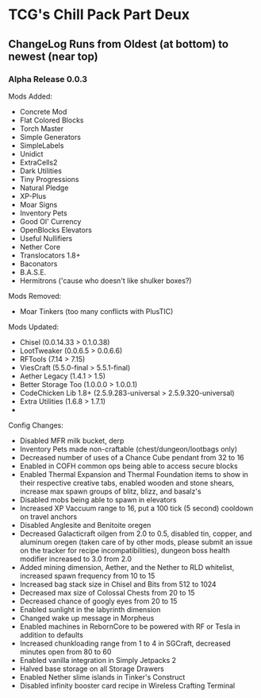 # TCG's Chill Pack Part Deux  
## ChangeLog Runs from Oldest (at bottom) to newest (near top)  

### Alpha Release 0.0.3
Mods Added:  
- Concrete Mod  
- Flat Colored Blocks  
- Torch Master  
- Simple Generators  
- SimpleLabels  
- Unidict  
- ExtraCells2  
- Dark Utilities  
- Tiny Progressions  
- Natural Pledge  
- XP-Plus  
- Moar Signs  
- Inventory Pets  
- Good Ol' Currency  
- OpenBlocks Elevators  
- Useful Nullifiers  
- Nether Core  
- Translocators 1.8+  
- Baconators  
- B.A.S.E.  
- Hermitrons ('cause who doesn't like shulker boxes?)

Mods Removed:  
- Moar Tinkers (too many conflicts with PlusTIC)   

Mods Updated:  
- Chisel (0.0.14.33 > 0.1.0.38)  
- LootTweaker (0.0.6.5 > 0.0.6.6)  
- RFTools (7.14 > 7.15)  
- ViesCraft (5.5.0-final > 5.5.1-final)  
- Aether Legacy (1.4.1 > 1.5)  
- Better Storage Too (1.0.0.0 > 1.0.0.1)  
- CodeChicken Lib 1.8+ (2.5.9.283-universal > 2.5.9.320-universal)  
- Extra Utilities (1.6.8 > 1.7.1)  
- 

Config Changes:  
- Disabled MFR milk bucket, derp  
- Inventory Pets made non-craftable (chest/dungeon/lootbags only)  
- Decreased number of uses of a Chance Cube pendant from 32 to 16  
- Enabled in COFH common ops being able to access secure blocks  
- Enabled Thermal Expansion and Thermal Foundation items to show in their respective creative tabs, enabled wooden and stone shears, increase max spawn groups of blitz, blizz, and basalz's  
- Disabled mobs being able to spawn in elevators  
- Increased XP Vaccuum range to 16, put a 100 tick (5 second) cooldown on travel anchors  
- Disabled Anglesite and Benitoite oregen  
- Decreased Galacticraft oilgen from 2.0 to 0.5, disabled tin, copper, and aluminum oregen (taken care of by other mods, please submit an issue on the tracker for recipe incompatibilities), dungeon boss health modifier increased to 3.0 from 2.0  
- Added mining dimension, Aether, and the Nether to RLD whitelist, increased spawn frequency from 10 to 15  
- Increased bag stack size in Chisel and Bits from 512 to 1024  
- Decreased max size of Colossal Chests from 20 to 15  
- Decreased chance of googly eyes from 20 to 15  
- Enabled sunlight in the labyrinth dimension  
- Changed wake up message in Morpheus  
- Enabled machines in RebornCore to be powered with RF or Tesla in addition to defaults  
- Increased chunkloading range from 1 to 4 in SGCraft, decreased minutes open from 80 to 60  
- Enabled vanilla integration in Simply Jetpacks 2 
- Halved base storage on all Storage Drawers  
- Enabled Nether slime islands in Tinker's Construct  
- Disabled infinity booster card recipe in Wireless Crafting Terminal  